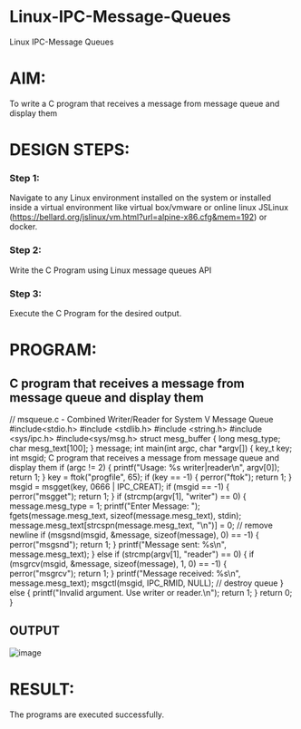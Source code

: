 # Linux-IPC-Message-Queues
Linux IPC-Message Queues

# AIM:
To write a C program that receives a message from message queue and display them

# DESIGN STEPS:

### Step 1:

Navigate to any Linux environment installed on the system or installed inside a virtual environment like virtual box/vmware or online linux JSLinux (https://bellard.org/jslinux/vm.html?url=alpine-x86.cfg&mem=192) or docker.

### Step 2:

Write the C Program using Linux message queues API 

### Step 3:

Execute the C Program for the desired output. 

# PROGRAM:

## C program that receives a message from message queue and display them
// msqueue.c - Combined Writer/Reader for System V Message Queue 
#include<stdio.h> 
#include <stdlib.h> 
#include <string.h> 
#include <sys/ipc.h> 
#include<sys/msg.h>
 struct mesg_buffer { long mesg_type; char mesg_text[100]; } message;
 int main(int argc, char *argv[]) { key_t key; int msgid;
 C program that receives a message from message queue
 and display them
 if (argc != 2) {
    printf("Usage: %s writer|reader\n", argv[0]);
    return 1;
 }
 key = ftok("progfile", 65);
 if (key == -1) {
    perror("ftok");
    return 1;
 }
 msgid = msgget(key, 0666 | IPC_CREAT);
 if (msgid == -1) {
    perror("msgget");
    return 1;
 }
 if (strcmp(argv[1], "writer") == 0) {
    message.mesg_type = 1;
    printf("Enter Message: ");
    fgets(message.mesg_text, sizeof(message.mesg_text), stdin);
    message.mesg_text[strcspn(message.mesg_text, "\n")] = 0; // remove 
newline
    if (msgsnd(msgid, &message, sizeof(message), 0) == -1) {
        perror("msgsnd");
        return 1;
    }
    printf("Message sent: %s\n", message.mesg_text);
 } else if (strcmp(argv[1], "reader") == 0) {
    if (msgrcv(msgid, &message, sizeof(message), 1, 0) == -1) {
        perror("msgrcv");
        return 1;
    }
    printf("Message received: %s\n", message.mesg_text);
    msgctl(msgid, IPC_RMID, NULL); // destroy queue
 } else {
    printf("Invalid argument. Use writer or reader.\n");
    return 1;
 }
return 0;
}



## OUTPUT
![image](https://github.com/user-attachments/assets/2dceb561-51ec-4a03-bc12-16a5b60bbd24)




# RESULT:
The programs are executed successfully.
